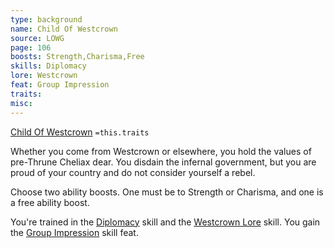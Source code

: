 ```yaml
---
type: background
name: Child Of Westcrown 
source: LOWG
page: 106
boosts: Strength,Charisma,Free
skills: Diplomacy
lore: Westcrown
feat: Group Impression
traits: 
misc: 
---
```


[Child Of Westcrown](###%20Child%20Of%20Westcrown)
`=this.traits`


Whether you come from Westcrown or elsewhere, you hold the values of pre-Thrune Cheliax dear. You disdain the infernal government, but you are proud of your country and do not consider yourself a rebel.

Choose two ability boosts. One must be to Strength or Charisma, and one is a free ability boost.

You're trained in the [Diplomacy](Diplomacy) skill and the [Westcrown Lore](Westcrown%20Lore) skill. You gain the [Group Impression](Group%20Impression) skill feat.

